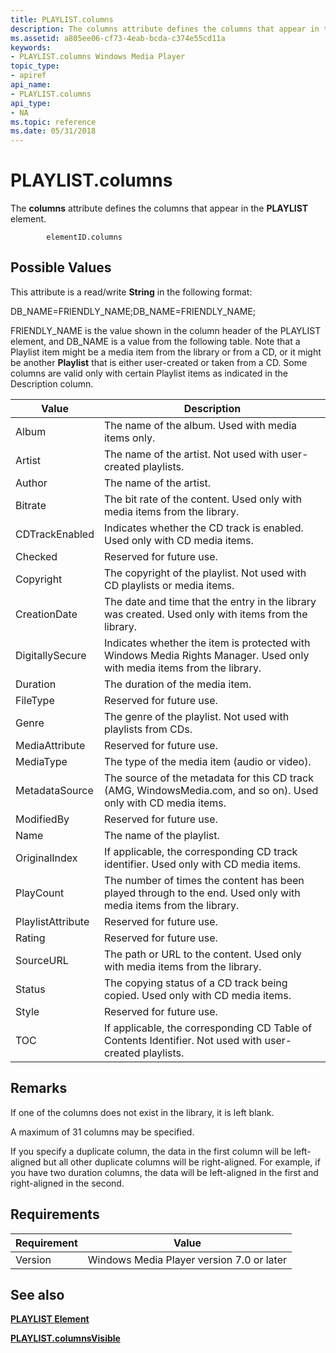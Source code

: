 ```yaml
---
title: PLAYLIST.columns
description: The columns attribute defines the columns that appear in the PLAYLIST element.
ms.assetid: a805ee06-cf73-4eab-bcda-c374e55cd11a
keywords:
- PLAYLIST.columns Windows Media Player
topic_type:
- apiref
api_name:
- PLAYLIST.columns
api_type:
- NA
ms.topic: reference
ms.date: 05/31/2018
---
```


# PLAYLIST.columns

The **columns** attribute defines the columns that appear in the **PLAYLIST** element.

``` syntax
        elementID.columns
```

## Possible Values

This attribute is a read/write **String** in the following format:

DB\_NAME=FRIENDLY\_NAME;DB\_NAME=FRIENDLY\_NAME;

FRIENDLY\_NAME is the value shown in the column header of the PLAYLIST element, and DB\_NAME is a value from the following table. Note that a Playlist item might be a media item from the library or from a CD, or it might be another **Playlist** that is either user-created or taken from a CD. Some columns are valid only with certain Playlist items as indicated in the Description column.



| Value             | Description                                                                                                             |
|-------------------|-------------------------------------------------------------------------------------------------------------------------|
| Album             | The name of the album. Used with media items only.                                                                      |
| Artist            | The name of the artist. Not used with user-created playlists.                                                           |
| Author            | The name of the artist.                                                                                                 |
| Bitrate           | The bit rate of the content. Used only with media items from the library.                                               |
| CDTrackEnabled    | Indicates whether the CD track is enabled. Used only with CD media items.                                               |
| Checked           | Reserved for future use.                                                                                                |
| Copyright         | The copyright of the playlist. Not used with CD playlists or media items.                                               |
| CreationDate      | The date and time that the entry in the library was created. Used only with items from the library.                     |
| DigitallySecure   | Indicates whether the item is protected with Windows Media Rights Manager. Used only with media items from the library. |
| Duration          | The duration of the media item.                                                                                         |
| FileType          | Reserved for future use.                                                                                                |
| Genre             | The genre of the playlist. Not used with playlists from CDs.                                                            |
| MediaAttribute    | Reserved for future use.                                                                                                |
| MediaType         | The type of the media item (audio or video).                                                                            |
| MetadataSource    | The source of the metadata for this CD track (AMG, WindowsMedia.com, and so on). Used only with CD media items.         |
| ModifiedBy        | Reserved for future use.                                                                                                |
| Name              | The name of the playlist.                                                                                               |
| OriginalIndex     | If applicable, the corresponding CD track identifier. Used only with CD media items.                                    |
| PlayCount         | The number of times the content has been played through to the end. Used only with media items from the library.        |
| PlaylistAttribute | Reserved for future use.                                                                                                |
| Rating            | Reserved for future use.                                                                                                |
| SourceURL         | The path or URL to the content. Used only with media items from the library.                                            |
| Status            | The copying status of a CD track being copied. Used only with CD media items.                                           |
| Style             | Reserved for future use.                                                                                                |
| TOC               | If applicable, the corresponding CD Table of Contents Identifier. Not used with user-created playlists.                 |



 

## Remarks

If one of the columns does not exist in the library, it is left blank.

A maximum of 31 columns may be specified.

If you specify a duplicate column, the data in the first column will be left-aligned but all other duplicate columns will be right-aligned. For example, if you have two duration columns, the data will be left-aligned in the first and right-aligned in the second.

## Requirements



| Requirement | Value |
|--------------------|------------------------------------------------------|
| Version<br/> | Windows Media Player version 7.0 or later<br/> |



## See also

<dl> <dt>

[**PLAYLIST Element**](playlist-element.md)
</dt> <dt>

[**PLAYLIST.columnsVisible**](playlist-columnsvisible.md)
</dt> </dl>

 

 





